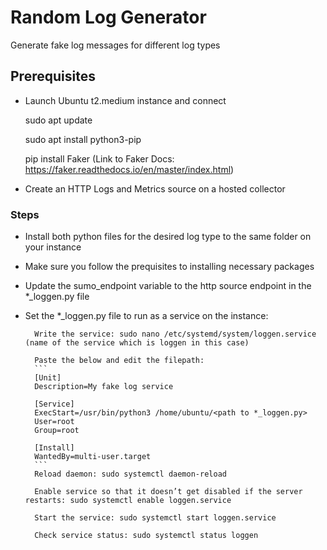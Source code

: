 # Random Log Generator
Generate fake log messages for different log types

## Prerequisites
- Launch Ubuntu t2.medium instance and connect
    
    sudo apt update
    
    sudo apt install python3-pip
    
    pip install Faker (Link to Faker Docs: https://faker.readthedocs.io/en/master/index.html)

- Create an HTTP Logs and Metrics source on a hosted collector

### Steps
- Install both python files for the desired log type to the same folder on your instance
- Make sure you follow the prequisites to installing necessary packages
- Update the sumo_endpoint variable to the http source endpoint in the *_loggen.py file
- Set the *_loggen.py file to run as a service on the instance:

        Write the service: sudo nano /etc/systemd/system/loggen.service (name of the service which is loggen in this case)

        Paste the below and edit the filepath:
        ```
        [Unit]
        Description=My fake log service

        [Service]
        ExecStart=/usr/bin/python3 /home/ubuntu/<path to *_loggen.py>
        User=root
        Group=root

        [Install]
        WantedBy=multi-user.target
        ```
        Reload daemon: sudo systemctl daemon-reload

        Enable service so that it doesn’t get disabled if the server restarts: sudo systemctl enable loggen.service

        Start the service: sudo systemctl start loggen.service

        Check service status: sudo systemctl status loggen



